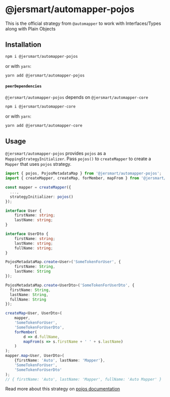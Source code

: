 # @jersmart/automapper-pojos

This is the official strategy from `@automapper` to work with Interfaces/Types along with Plain Objects

## Installation

```sh
npm i @jersmart/automapper-pojos
```

or with `yarn`:

```sh
yarn add @jersmart/automapper-pojos
```

#### `peerDependencies`

`@jersmart/automapper-pojos` depends on `@jersmart/automapper-core`

```sh
npm i @jersmart/automapper-core
```

or with `yarn`:

```sh
yarn add @jersmart/automapper-core
```

## Usage

`@jersmart/automapper-pojos` provides `pojos` as a `MappingStrategyInitializer`. Pass `pojos()` to `createMapper` to create a `Mapper`
that uses `pojos` strategy.

```ts
import { pojos, PojosMetadataMap } from '@jersmart/automapper-pojos';
import { createMapper, createMap, forMember, mapFrom } from '@jersmart/automapper-core';

const mapper = createMapper({
  ...,
  strategyInitializer: pojos()
});

interface User {
    firstName: string;
    lastName: string;
}

interface UserDto {
    firstName: string;
    lastName: string;
    fullName: string;
}

PojosMetadataMap.create<User>('SomeTokenForUser', {
    firstName: String,
    lastName: String
});

PojosMetadataMap.create<UserDto>('SomeTokenForUserDto', {
  firstName: String,
  lastName: String,
  fullName: String
});

createMap<User, UserDto>(
    mapper,
    'SomeTokenForUser',
    'SomeTokenForUserDto',
    forMember(
        d => d.fullName,
        mapFrom(s => s.firstName + ' ' + s.lastName)
    )
);
mapper.map<User, UserDto>(
    {firstName: 'Auto', lastName: 'Mapper'},
    'SomeTokenForUser',
    'SomeTokenForUserDto'
);
// { firstName: 'Auto', lastName: 'Mapper', fullName: 'Auto Mapper' }
```

Read more about this strategy on [pojos documentation](https://automapperts.netlify.app/docs/plugins-system/introduce-to-pojos)
